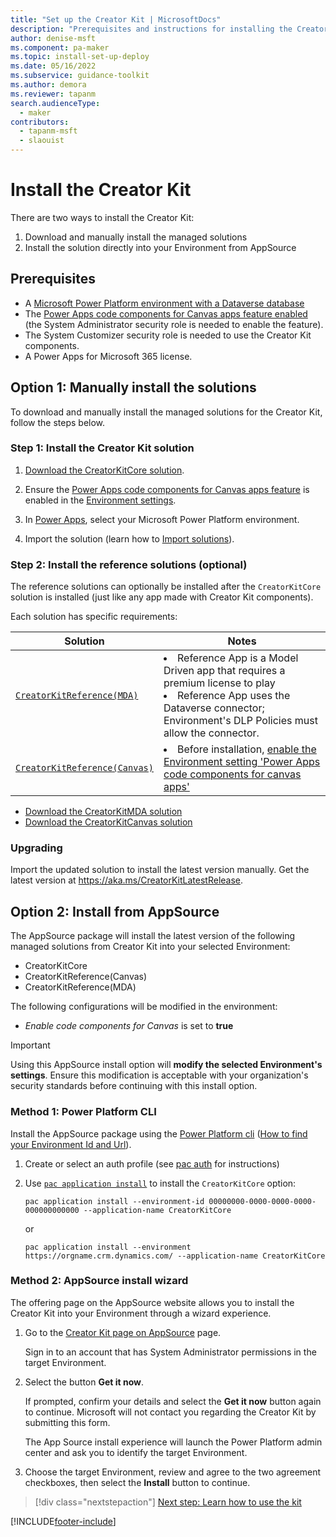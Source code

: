 ```yaml
---
title: "Set up the Creator Kit | MicrosoftDocs"
description: "Prerequisites and instructions for installing the Creator Kit."
author: denise-msft
ms.component: pa-maker
ms.topic: install-set-up-deploy
ms.date: 05/16/2022
ms.subservice: guidance-toolkit
ms.author: demora
ms.reviewer: tapanm
search.audienceType: 
  - maker
contributors:
  - tapanm-msft
  - slaouist
---
```

# Install the Creator Kit

There are two ways to install the Creator Kit: 

1. Download and manually install the managed solutions
2. Install the solution directly into your Environment from AppSource

## Prerequisites

- A [Microsoft Power Platform environment with a Dataverse database](/power-platform/admin/create-environment#create-an-environment-with-a-database)
- The [Power Apps code components for Canvas apps feature enabled](/power-apps/developer/component-framework/component-framework-for-canvas-apps#enable-the-power-apps-component-framework-feature) (the System Administrator security role is needed to enable the feature).
- The System Customizer security role is needed to use the Creator Kit components.
- A Power Apps for Microsoft 365 license.

## Option 1: Manually install the solutions

To download and manually install the managed solutions for the Creator Kit, follow the steps below.

### Step 1: Install the Creator Kit solution

1. [Download the CreatorKitCore solution](https://aka.ms/creatorkitdownload).

2. Ensure the [Power Apps code components for Canvas apps feature](/power-apps/developer/component-framework/component-framework-for-canvas-apps#enable-the-power-apps-component-framework-feature) is enabled in the [Environment settings](/power-platform/admin/edit-properties-environment).

3. In [Power Apps](https://make.powerapps.com), select your Microsoft Power Platform environment.

4. Import the solution (learn how to [Import solutions](/power-apps/maker/data-platform/import-update-export-solutions)).


### Step 2: Install the reference solutions (optional)
The reference solutions can optionally be installed after the `CreatorKitCore` solution is installed (just like any app made with Creator Kit components). 

Each solution has specific requirements:

| Solution | Notes |
|-|-|
| [`CreatorKitReference(MDA)`](https://aka.ms/creatorkitreferencemda) | <li>Reference App is a Model Driven app that requires a premium license to play</li><li>Reference App uses the Dataverse connector; Environment's DLP Policies must allow the connector.</li> |
| [`CreatorKitReference(Canvas)`](https://aka.ms/creatorkitreferencecanvas) | <li>Before installation, [enable the Environment setting 'Power Apps code components for canvas apps'](/power-apps/developer/component-framework/component-framework-for-canvas-apps#enable-the-power-apps-component-framework-feature)</li> |

- [Download the CreatorKitMDA solution](https://aka.ms/creatorkitreferencemda)
- [Download the CreatorKitCanvas solution](https://aka.ms/creatorkitreferencecanvas)

### Upgrading
Import the updated solution to install the latest version manually. Get the latest version at https://aka.ms/CreatorKitLatestRelease.

## Option 2: Install from AppSource

The AppSource package will install the latest version of the following managed solutions from Creator Kit into your selected Environment:
- CreatorKitCore
- CreatorKitReference(Canvas)
- CreatorKitReference(MDA)

The following configurations will be modified in the environment:
- *Enable code components for Canvas* is set to **true**

> [!IMPORTANT]
> Using this AppSource install option will **modify the selected Environment's settings**. Ensure this modification is acceptable with your organization's security standards before continuing with this install option.

### Method 1: Power Platform CLI
Install the AppSource package using the [Power Platform cli](/power-platform/developer/cli/introduction) ([How to find your Environment Id and Url](/power-platform/admin/determine-org-id-name#find-your-environment-and-organization-id)).

1. Create or select an auth profile (see [pac auth](/power-platform/developer/cli/reference/auth) for instructions)

1. Use [`pac application install`](/power-platform/developer/cli/reference/application) to install the `CreatorKitCore` option:

   `pac application install --environment-id 00000000-0000-0000-0000-000000000000 --application-name CreatorKitCore`

   or

   `pac application install --environment https://orgname.crm.dynamics.com/ --application-name CreatorKitCore`
   
### Method 2: AppSource install wizard
The offering page on the AppSource website allows you to install the Creator Kit into your Environment through a wizard experience.

1. Go to the [Creator Kit page on AppSource](https://appsource.microsoft.com/en-US/product/dynamics-365/microsoftpowercatarch.creatorkit1?tab=Overview) page. 

   Sign in to an account that has System Administrator permissions in the target Environment.

1. Select the button **Get it now**. 

   If prompted, confirm your details and select the **Get it now** button again to continue. Microsoft will not contact you regarding the Creator Kit by submitting this form.

   The App Source install experience will launch the Power Platform admin center and ask you to identify the target Environment.

1.  Choose the target Environment, review and agree to the two agreement checkboxes, then select the **Install** button to continue.


> [!div class="nextstepaction"]
> [Next step: Learn how to use the kit](creator-kit-explained.md)

[!INCLUDE[footer-include](../../includes/footer-banner.md)]
